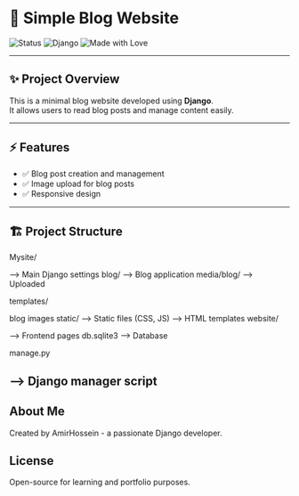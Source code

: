 # 📝 Simple Blog Website

![Status](https://img.shields.io/badge/Status-Active-brightgreen)
![Django](https://img.shields.io/badge/Django-Framework-blue)
![Made with Love](https://img.shields.io/badge/Made%20with-Love-red)

---

## ✨ Project Overview
This is a minimal blog website developed using **Django**.  
It allows users to read blog posts and manage content easily.

---

## ⚡ Features
- ✅ Blog post creation and management
- ✅ Image upload for blog posts
- ✅ Responsive design

---

## 🏗️ Project Structure
Mysite/

--> Main Django settings blog/ --> Blog application media/blog/ --> Uploaded

templates/

blog images static/ --> Static files (CSS, JS) --> HTML templates website/

--> Frontend pages db.sqlite3 --> Database

manage.py

--> Django manager script
---

## About Me
Created by AmirHossein - a passionate Django developer.

## License
Open-source for learning and portfolio purposes.
